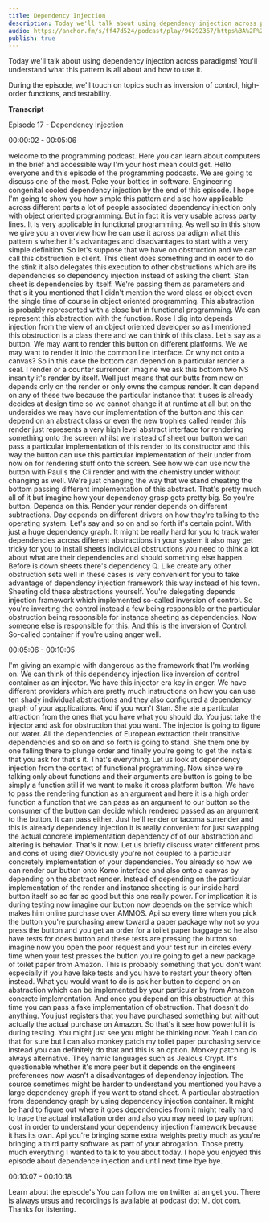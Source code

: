 ```yaml
---
title: Dependency Injection
description: Today we'll talk about using dependency injection across paradigms! You'll understand what this pattern is all about and how to use it.
audio: https://anchor.fm/s/ff47d524/podcast/play/96292367/https%3A%2F%2Fd3ctxlq1ktw2nl.cloudfront.net%2Fstaging%2F2024-11-26%2F392135404-44100-2-b79c5b6f1bd23d40.mp3
publish: true
---
```


Today we'll talk about using dependency injection across paradigms! You'll understand what this pattern is all about and how to use it.

During the episode, we'll touch on topics such as inversion of control, high-order functions, and testability.

**Transcript**

Episode 17 - Dependency Injection

00:00:02 - 00:05:06

welcome to the programming podcast. Here you can learn about computers in the brief and accessible way I'm your host mean could get. Hello everyone and this episode of the programming podcasts. We are going to discuss one of the most. Poke your bottles in software. Engineering congenital cooled dependency injection by the end of this episode. I hope I'm going to show you how simple this pattern and also how applicable across different parts a lot of people associated dependency injection only with object oriented programming. But in fact it is very usable across party lines. It is very applicable in functional programming. As well so in this show we give you an overview how he can use it across paradigm what this pattern s whether it's advantages and disadvantages to start with a very simple definition. So let's suppose that we have on obstruction and we can call this obstruction e client. This client does something and in order to do the stink it also delegates this execution to other obstructions which are its dependencies so dependency injection instead of asking the client. Stan sheet is dependencies by itself. We're passing them as parameters and that's it you mentioned that I didn't mention the word class or object even the single time of course in object oriented programming. This abstraction is probably represented with a close but in functional programming. We can represent this abstraction with the function. Rose I dig into depends injection from the view of an object oriented developer so as I mentioned this obstruction is a class there and we can think of this class. Let's say as a button. We may want to render this button on different platforms. We we may want to render it into the common line interface. Or why not onto a canvas? So in this case the bottom can depend on a particular render a seal. I render or a counter surrender. Imagine we ask this bottom two NS insanity it's render by itself. Well just means that our butts from now on depends only on the render or only owns the campus render. It can depend on any of these two because the particular instance that it uses is already decides at design time so we cannot change it at runtime at all but on the undersides we may have our implementation of the button and this can depend on an abstract class or even the new trophies called render this render just represents a very high level abstract interface for rendering something onto the screen whilst we instead of sheet our button we can pass a particular implementation of this render to its constructor and this way the button can use this particular implementation of their under from now on for rendering stuff onto the screen. See how we can use now the button with Paul's the Cli render and with the chemistry under without changing as well. We're just changing the way that we stand cheating the bottom passing different implementation of this abstract. That's pretty much all of it but imagine how your dependency grasp gets pretty big. So you're button. Depends on this. Render your render depends on different subtractions. Day depends on different drivers on how they're talking to the operating system. Let's say and so on and so forth it's certain point. With just a huge dependency graph. It might be really hard for you to track water dependencies across different abstractions in your system it also may get tricky for you to install sheets individual obstructions you need to think a lot about what are their dependencies and should something else happen. Before is down sheets there's dependency Q. Like create any other obstruction sets well in these cases is very convenient for you to take advantage of dependency injection framework this way instead of his town. Sheeting old these abstractions yourself. You're delegating depends injection framework which implemented so-called inversion of control. So you're inverting the control instead a few being responsible or the particular obstruction being responsible for instance sheeting as dependencies. Now someone else is responsible for this. And this is the inversion of Control. So-called container if you're using anger well.


00:05:06 - 00:10:05

I'm giving an example with dangerous as the framework that I'm working on. We can think of this dependency injection like inversion of control container as an injector. We have this injector era key in anger. We have different providers which are pretty much instructions on how you can use ten shady individual abstractions and they also configured a dependency graph of your applications. And if you won't Stan. She ate a particular attraction from the ones that you have what you should do. You just take the injector and ask for obstruction that you want. The injector is going to figure out water. All the dependencies of European extraction their transitive dependencies and so on and so forth is going to stand. She them one by one falling there to plunge order and finally you're going to get the instals that you ask for that's it. That's everything. Let us look at dependency injection from the context of functional programming. Now since we're talking only about functions and their arguments are button is going to be simply a function still if we want to make it cross platform button. We have to pass the rendering function as an argument and here it is a high order function a function that we can pass as an argument to our button so the consumer of the button can decide which rendered passed as an argument to the button. It can pass either. Just he'll render or tacoma surrender and this is already dependency injection it is really convenient for just swapping the actual concrete implementation dependency of of our abstraction and altering is behavior. That's it now. Let us briefly discuss water different pros and cons of using die? Obviously you're not coupled to a particular concretely implementation of your dependencies. You already so how we can render our button onto Komo interface and also onto a canvas by depending on the abstract render. Instead of depending on the particular implementation of the render and instance sheeting is our inside hard button itself so so far so good but this one really power. For implication it is during testing now imagine our button now depends on the service which makes him online purchase over AMMOS. Api so every time when you pick the button you're purchasing anew toward a paper package why not so you press the button and you get an order for a toilet paper baggage so he also have tests for does button and these tests are pressing the button so imagine now you open the poor request and your test run in circles every time when your test presses the button you're going to get a new package of toilet paper from Amazon. This is probably something that you don't want especially if you have lake tests and you have to restart your theory often instead. What you would want to do is ask her button to depend on an abstraction which can be implemented by your particular by from Amazon concrete implementation. And once you depend on this obstruction at this time you can pass a fake implementation of obstruction. That doesn't do anything. You just registers that you have purchased something but without actually the actual purchase on Amazon. So that's it see how powerful it is during testing. You might just see you might be thinking now. Yeah I can do that for sure but I can also monkey patch my toilet paper purchasing service instead you can definitely do that and this is an option. Monkey patching is always alternative. They namic languages such as Jealous Crypt. It's questionable whether it's more peer but it depends on the engineers preferences now wasn't a disadvantages of dependency injection. The source sometimes might be harder to understand you mentioned you have a large dependency graph if you want to stand sheet. A particular abstraction from dependency graph by using dependency injection container. It might be hard to figure out where it goes dependencies from it might really hard to trace the actual installation order and also you may need to pay upfront cost in order to understand your dependency injection framework because it has its own. Api you're bringing some extra weights pretty much as you're bringing a third party software as part of your abrogation. Those pretty much everything I wanted to talk to you about today. I hope you enjoyed this episode about dependence injection and until next time bye bye.


00:10:07 - 00:10:18

Learn about the episode's You can follow me on twitter at an get you. There is always ursus and recordings is available at podcast dot M. dot com. Thanks for listening.

